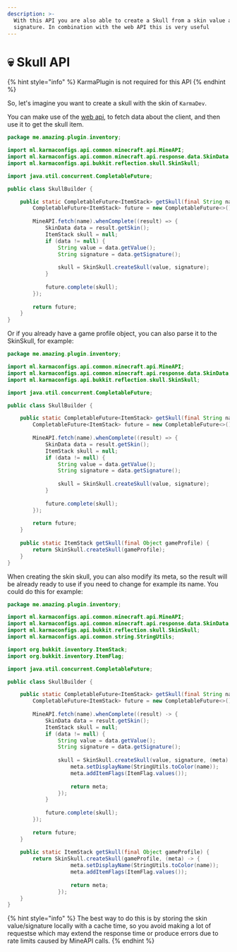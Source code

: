 ```yaml
---
description: >-
  With this API you are also able to create a Skull from a skin value and
  signature. In combination with the web API this is very useful
---
```


# 💀 Skull API

{% hint style="info" %}
KarmaPlugin is not required for this API
{% endhint %}

So, let's imagine you want to create a skull with the skin of `KarmaDev`.&#x20;

You can make use of the [web api](../web-api/), to fetch data about the client, and then use it to get the skull item.

```java
package me.amazing.plugin.inventory;

import ml.karmaconfigs.api.common.minecraft.api.MineAPI;
import ml.karmaconfigs.api.common.minecraft.api.response.data.SkinData;
import ml.karmaconfigs.api.bukkit.reflection.skull.SkinSkull;

import java.util.concurrent.CompletableFuture;

public class SkullBuilder {

    public static CompletableFuture<ItemStack> getSkull(final String name) {
        CompletableFuture<ItemStack> future = new CompletableFuture<>();
    
        MineAPI.fetch(name).whenComplete((result) => {
            SkinData data = result.getSkin();
            ItemStack skull = null;
            if (data != null) {
                String value = data.getValue();
                String signature = data.getSignature();
                
                skull = SkinSkull.createSkull(value, signature);
            }
            
            future.complete(skull);
        });
        
        return future;
    }
}
```

Or if you already have a game profile object, you can also parse it to the SkinSkull, for example:

```java
package me.amazing.plugin.inventory;

import ml.karmaconfigs.api.common.minecraft.api.MineAPI;
import ml.karmaconfigs.api.common.minecraft.api.response.data.SkinData;
import ml.karmaconfigs.api.bukkit.reflection.skull.SkinSkull;

import java.util.concurrent.CompletableFuture;

public class SkullBuilder {

    public static CompletableFuture<ItemStack> getSkull(final String name) {
        CompletableFuture<ItemStack> future = new CompletableFuture<>();
    
        MineAPI.fetch(name).whenComplete((result) => {
            SkinData data = result.getSkin();
            ItemStack skull = null;
            if (data != null) {
                String value = data.getValue();
                String signature = data.getSignature();
                
                skull = SkinSkull.createSkull(value, signature);
            }
            
            future.complete(skull);
        });
        
        return future;
    }
    
    public static ItemStack getSkull(final Object gameProfile) {
        return SkinSkull.createSkull(gameProfile);
    }
}
```

When creating the skin skull, you can also modify its meta, so the result will be already ready to use if you need to change for example its name. You could do this for example:

```java
package me.amazing.plugin.inventory;

import ml.karmaconfigs.api.common.minecraft.api.MineAPI;
import ml.karmaconfigs.api.common.minecraft.api.response.data.SkinData;
import ml.karmaconfigs.api.bukkit.reflection.skull.SkinSkull;
import ml.karmaconfigs.api.common.string.StringUtils;

import org.bukkit.inventory.ItemStack;
import org.bukkit.inventory.ItemFlag;

import java.util.concurrent.CompletableFuture;

public class SkullBuilder {

    public static CompletableFuture<ItemStack> getSkull(final String name) {
        CompletableFuture<ItemStack> future = new CompletableFuture<>();
    
        MineAPI.fetch(name).whenComplete((result) -> {
            SkinData data = result.getSkin();
            ItemStack skull = null;
            if (data != null) {
                String value = data.getValue();
                String signature = data.getSignature();
                
                skull = SkinSkull.createSkull(value, signature, (meta) -> {
                    meta.setDisplayName(StringUtils.toColor(name));
                    meta.addItemFlags(ItemFlag.values());
                    
                    return meta;
                });
            }
            
            future.complete(skull);
        });
        
        return future;
    }
    
    public static ItemStack getSkull(final Object gameProfile) {
        return SkinSkull.createSkull(gameProfile, (meta) -> {
                    meta.setDisplayName(StringUtils.toColor(name));
                    meta.addItemFlags(ItemFlag.values());
                    
                    return meta;
                });
    }
}
```

{% hint style="info" %}
The best way to do this is by storing the skin value/signature locally with a cache time, so you avoid making a lot of requestse which may extend the response time or produce errors due to rate limits caused by MineAPI calls.
{% endhint %}
